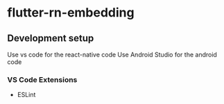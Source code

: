# flutter-rn-embedding


## Development setup

Use vs code for the react-native code
Use Android Studio for the android code

### VS Code Extensions

- ESLint
